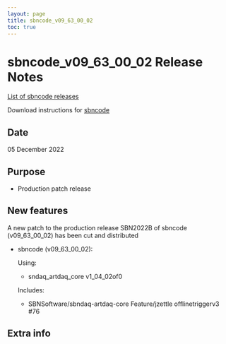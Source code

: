 ```yaml
---
layout: page
title: sbncode_v09_63_00_02
toc: true
---
```


sbncode_v09_63_00_02 Release Notes
=======================================================================================

[List of sbncode releases](https://sbnsoftware.github.io/AnalysisInfrastructure/ReleaseManagement/Releases/List_of_SBN_code_releases)

Download instructions for [sbncode]()

Date
---------------------------------------------------
05 December 2022

Purpose
---------------------------------------------------
* Production patch release

New features
---------------------------------------------------
A new patch to the production release SBN2022B of sbncode (v09_63_00_02)  has been cut and distributed

* sbncode (v09_63_00_02):
  
  Using:
  * sndaq_artdaq_core v1_04_02of0
 
  Includes:
  * SBNSoftware/sbndaq-artdaq-core Feature/jzettle offlinetriggerv3 #76
 

Extra info
---------------------------------------------------
 
